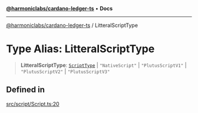 [**@harmoniclabs/cardano-ledger-ts**](../README.md) • **Docs**

***

[@harmoniclabs/cardano-ledger-ts](../globals.md) / LitteralScriptType

# Type Alias: LitteralScriptType

> **LitteralScriptType**: [`ScriptType`](../enumerations/ScriptType.md) \| `"NativeScript"` \| `"PlutusScriptV1"` \| `"PlutusScriptV2"` \| `"PlutusScriptV3"`

## Defined in

[src/script/Script.ts:20](https://github.com/HarmonicLabs/cardano-ledger-ts/blob/94dd590ffe94133126b0d8d49920fc7b002e1975/src/script/Script.ts#L20)
